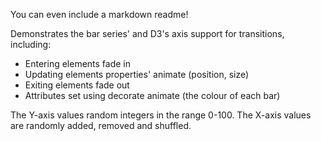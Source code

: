 You can even include a markdown readme!

Demonstrates the bar series' and D3's axis support for transitions, including:

+ Entering elements fade in
+ Updating elements properties' animate (position, size)
+ Exiting elements fade out
+ Attributes set using decorate animate (the colour of each bar)

The Y-axis values random integers in the range 0-100.
The X-axis values are randomly added, removed and shuffled.